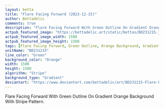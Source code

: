 ```yaml
---
layout: betta
title: "Flare Facing Forward (2023-12-15)"
author: Bettadelic
comments: true
description: "Flare Facing Forward With Green Outline On Gradient Orange Background With Stripe Pattern."
actpub_featured_image: "https://bettadelic.art/static/bettas/BD231215.jpg"
actpub_featured_image_width: 1500
actpub_featured_image_height: 1500
tags: [Flare Facing Forward, Green Outline, Orange Background, Gradient Background Pattern, Stripe Pattern, December 2023]
unitName: "BD231215"
line_color: "Green"
background_color: "Orange"
width: 1500
height: 1500
algorithm: "Stripe"
background_type: "Gradient"
deviantart: "https://www.deviantart.com/bettadelic/art/BD231215-Flare-Facing-Forward-2023-12-15-1002311171"
---
```


Flare Facing Forward With Green Outline On Gradient Orange Background With Stripe Pattern.
